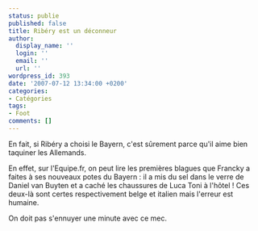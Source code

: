 ```yaml
---
status: publie
published: false
title: Ribéry est un déconneur
author:
  display_name: ''
  login: ''
  email: ''
  url: ''
wordpress_id: 393
date: '2007-07-12 13:34:00 +0200'
categories:
- Catégories
tags:
- Foot
comments: []
---
```

En fait, si Ribéry a choisi le Bayern, c'est sûrement parce qu'il aime bien taquiner les Allemands. 

En effet, sur l'Equipe.fr, on peut lire les premières blagues que Francky a faites à ses nouveaux potes du Bayern : il a mis du sel dans le verre de Daniel van Buyten et a caché les chaussures de Luca Toni à l'hôtel ! Ces deux-là sont certes respectivement belge et italien mais l'erreur est humaine.

On doit pas s'ennuyer une minute avec ce mec.
